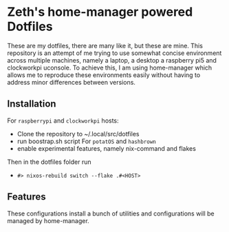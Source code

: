 # Zeth's home-manager powered Dotfiles

These are my dotfiles, there are many like it, but these are mine.
This repository is an attempt of me trying to use somewhat concise environment across multiple machines, namely a laptop, a desktop a raspberry pi5 and clockworkpi uconsole. To achieve this, I am using home-manager which allows me to reproduce these environments easily without having to address minor differences between versions.

## Installation

For `raspberrypi` and `clockworkpi` hosts:

- Clone the repository to ~/.local/src/dotfiles
- run boostrap.sh script
  For `potatOS` and `hashbrown`
- enable experimental features, namely nix-command and flakes

Then in the dotfiles folder run

- `#> nixos-rebuild switch --flake .#<HOST>`

## Features

These configurations install a bunch of utilities and configurations will be managed by home-manager.
